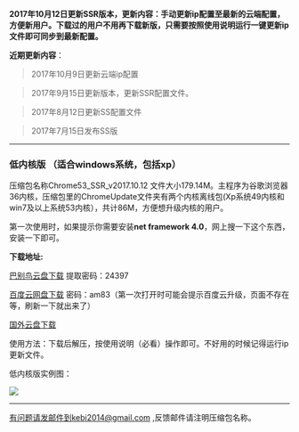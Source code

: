 **2017年10月12日更新SSR版本，更新内容：手动更新ip配置至最新的云端配置，方便新用户。下载过的用户不用再下载新版，只需要按照使用说明运行一键更新ip文件即可同步到最新配置。**

**近期更新内容**：

> 2017年10月9日更新云端ip配置

> 2017年9月15日更新版本，更新SSR配置文件。

> 2017年8月12日更新SS配置文件

> 2017年7月15日发布SS版

***

### 低内核版 （适合windows系统，包括xp）

压缩包名称Chrome53_SSR_v2017.10.12 文件大小179.14M。主程序为谷歌浏览器36内核，压缩包里的ChromeUpdate文件夹有两个内核离线包(Xp系统49内核和win7及以上系统53内核），共计86M，方便想升级内核的用户。

第一次使用时，如果提示你需要安装**net framework 4.0**，网上搜一下这个东西，安装一下即可。

**下载地址:**

[巴别鸟云盘下载](https://www.babel.cc/share.do?s=8936934241688075) 提取密码：24397

[百度云网盘下载](https://pan.baidu.com/s/1o883mt0) 密码：am83（第一次打开时可能会提示百度云升级，页面不存在等，刷新一下就出来了）

[国外云盘下载](https://nofile.io/f/eK0X0WaUc7R#4b0ab04ed4514369) 


使用方法：下载后解压，按使用说明（必看）操作即可。不好用的时候记得运行ip更新文件。


低内核版实例图：

![](https://raw.githubusercontent.com/Alvin9999/pac2/master/softimag/53chromess001.png)


***


有问题请发邮件到kebi2014@gmail.com ,反馈邮件请注明压缩包名称。